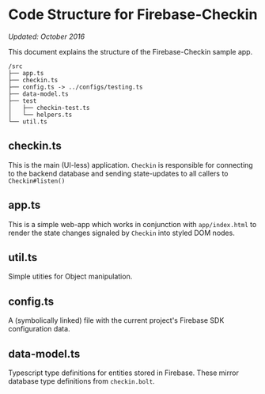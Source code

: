 # Code Structure for Firebase-Checkin
_Updated: October 2016_

This document explains the structure of the Firebase-Checkin sample
app.

```
/src
├── app.ts
├── checkin.ts
├── config.ts -> ../configs/testing.ts
├── data-model.ts
├── test
│   ├── checkin-test.ts
│   └── helpers.ts
└── util.ts
```

## checkin.ts
This is the main (UI-less) application.  `Checkin`
is responsible for connecting to the backend database and
sending state-updates to all callers to `Checkin#listen()`

## app.ts
This is a simple web-app which works in conjunction with
`app/index.html` to render the state changes signaled by `Checkin`
into styled DOM nodes.

## util.ts
Simple utities for Object manipulation.

## config.ts
A (symbolically linked) file with the current project's
Firebase SDK configuration data.

## data-model.ts

Typescript type definitions for entities stored in Firebase.
These mirror database type definitions from `checkin.bolt`.
